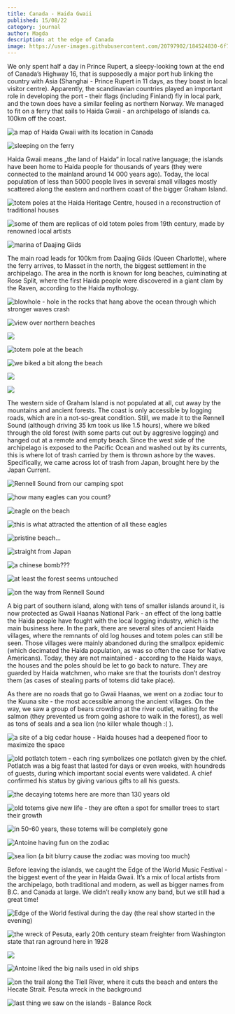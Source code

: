 ```yaml
---
title: Canada - Haida Gwaii
published: 15/08/22
category: journal
author: Magda
description: at the edge of Canada
image: https://user-images.githubusercontent.com/20797902/184524830-6f76e24e-18f6-46e7-9940-08ec61506dbe.jpg
---
```


We only spent half a day in Prince Rupert, a sleepy-looking town at the end of Canada’s Highway 16, that is supposedly a major port hub linking the country with Asia (Shanghai - Prince Rupert in 11 days, as they boast in local visitor centre). Apparently, the scandinavian countries played an important role in developing the port - their flags (including Finland) fly in local park, and the town does have a similar feeling as northern Norway. We managed to fit on a ferry that sails to Haida Gwaii - an archipelago of islands ca. 100km off the coast.

![a map of Haida Gwaii with its location in Canada](https://user-images.githubusercontent.com/20797902/184524578-4fd68bc7-aa48-4fb2-accc-b46ee750e8ed.png)

![sleeping on the ferry](https://lh3.googleusercontent.com/lfyJgQr6xoExKgEqKZFVeE7CZOLJCf-KAMdrSGwSYdj1mOKX03ijvnXjzVA7YwQ-wS72o9lwSdmq4XPLOWw6YUZG9ZuMnklsAouA4c9QZTDAWxc9OhpqsyAe7aspSZCRNSQb_TGr9rNRCf5m0ZXgsn-9TFW5g9d1ek29hgdyuXdnlu1POnw5C0LEtCiQbJiWbtVEJGS0UEHReXatqjtSFRHpIT-dzgZMkHU5Y3wj7Q0UrscwcO4WBrXXaiNyrgpDMjUsoiYS9qvlLMcb2MYdjkh9alTEI1VOvvQBY2ZYLQdMBwcto0odZkHJslJTTFI-P86nnEIzG1fSs3U0YdD_xvTkchAe2_AtUG_Lv44UoEIVrUskR-fxbJl4ytKUO5hXHHK_LgFGG6prKOx3AwhOgZVbQV6coct8Mr3IJ7QFBYldFEmMmuhj4ZoeH4qCENmWa4dmVHIEtadzrp1jTLcFRqL_S4ywMHRqzCVaZZpuRqb1oDeCDdX8uvTsJIo_Xsn5BVDD4s9JZyMSXd41z3YMwOZcmhEmwjJNQkMTnLwqQp_KwNrtFTq1r3x_8OaM5w_0Vk6y_GJ6IpzKW_b8zl0jF88raXLgxcuqhsG7GwHEIFcavJR9dKG1j-s59Z-YL4AM9CO2tJXpea9VLAFOfENgrEL8IFW9ZmuTKm1mFL6WEVJj2SQXfxK9hkY6NBJ94IeuRn4gj_PeZE5NI5Ujqcmm5vNCuel9AIPsFtExmL1_zpDXpsE4QWhuM0XN3TrGLHUFiO2LHzBQpps9M3mN7p0qBEsmkGbI4gqbhu4Yj8ZX_kBEA31ebTVE=w1500-h1000-no)

Haida Gwaii means „the land of Haida“ in local native language; the islands have been home to Haida people for thousands of years (they were connected to the mainland around 14 000 years ago). Today, the local population of less than 5000 people lives in several small villages mostly scattered along the eastern and northern coast of the bigger Graham Island. 

![totem poles at the Haida Heritage Centre, housed in a reconstruction of traditional houses](https://user-images.githubusercontent.com/20797902/184524800-1582e095-addc-40a1-bc1d-68b8f9af3b39.jpg)

![some of them are replicas of old totem poles from 19th century, made by renowned local artists](https://user-images.githubusercontent.com/20797902/184524815-6dda4172-8b01-4cb1-8e98-edf7dec35326.jpg)

![marina of Daajing Giids](https://user-images.githubusercontent.com/20797902/184524884-afb9d6a0-bc59-4797-8578-b180f3200bb4.jpg)

The main road leads for 100km from Daajing Giids (Queen Charlotte), where the ferry arrives, to Masset in the north, the biggest settlement in the archipelago. The area in the north is known for long beaches, culminating at Rose Split, where the first Haida people were discovered in a giant clam by the Raven, according to the Haida mythology.

![blowhole - hole in the rocks that hang above the ocean through which stronger waves crash](https://user-images.githubusercontent.com/20797902/184524822-773d7f32-ae65-4190-86dc-481699a9ddb5.jpg)

![view over northern beaches](https://user-images.githubusercontent.com/20797902/184524830-6f76e24e-18f6-46e7-9940-08ec61506dbe.jpg)

![](https://user-images.githubusercontent.com/20797902/184524841-7e4caa7f-f922-4ace-80ab-7e693d325b62.jpg)

![totem pole at the beach](https://user-images.githubusercontent.com/20797902/184524857-8a4d6e40-9dd8-4107-8976-8bfc53600dd0.jpg)

![we biked a bit along the beach](https://user-images.githubusercontent.com/20797902/184524862-e8238683-0d51-487b-9312-ec1ca483185b.jpg)

![](https://user-images.githubusercontent.com/20797902/184524872-de731f07-672d-4632-b62f-4d1b9b529928.jpg)

![](https://user-images.githubusercontent.com/20797902/184524876-4faeaaf9-0641-4266-8473-944462311722.jpg)

The western side of Graham Island is not populated at all, cut away by the mountains and ancient forests. The coast is only accessible by logging roads, which are in a not-so-great condition. Still, we made it to the Rennell Sound (although driving 35 km took us like 1.5 hours), where we biked through the old forest (with some parts cut out by aggresive logging) and hanged out at a remote and empty beach. Since the west side of the archipelago is exposed to the Pacific Ocean and washed out by its currents, this is where lot of trash carried by them is thrown ashore by the waves. Specifically, we came across lot of trash from Japan, brought here by the Japan Current.

![Rennell Sound from our camping spot](https://lh3.googleusercontent.com/YDrsTrmD_ojgaz2Vi5x0KNHfc0BrnRDu-f6BSvwQuWVm9xMGfMNJVULAbNTqTtz1qGS7_73U3QTDhX5JvU-avbyS409KOGBnEsYWTdFfpYOZ4m1iSHxiskStZmawLQ0AJgNl_qH_xjaIRr4HhDYGlRs4m8aQqVOGZKJwhpBFWJ0WbAM-NpaGhZNrpRJn3asS4i5h_FDhkX0hUNbGRr0J_3cB92qHU6iy7lkm1-7tezAilnIK3Q7s3KiseTw7SXtTKKSkT2bl98OeCKw8KGzDLr_VK8EaB8zwTg0vfdIPK0QrdSeB4PgS_XkLzYAhdyrekkhP5FK6YZrJQPNU6uN5Ck9G-4t6ViqEszKiCLwO74jPJqpa2LWRnbX2E8IG9DAn0_oX5lSxm8ZekdXppsXgps_OTUm9o5V5rJSo88rH5SeIrGy3crYlWPLTSSHlBnQ58BAfQumb67BrowqxCz5Ib0iev3jgKD-urad5NwI45sbPphlWr0yECLFf-K5ZzWP_3GdlRjaZ5jaF4abd-ea54kRVI8saJ2dBQjmNQCPAFpwD5eaKdE9MuUvadj2oRLE8MVgM9LOEoJ3WU3pepX5sis8pMnpBF3lro-MWJetqP1f5QvhPGjyaz42EIV-TCMaGFVNILAg2hAaAW2MmolYbDDfH88h7xpz1lfxzfyaIlMaaBw9FhZtZEpXcGi092PeDpF0i91tEJ5DMikUc-_zKPCzor0MBIO7jEhODPoYv4s5fWXCmldxI5Zxof8cOg1OjmfuUjAXw3ha8AvuyIoVQ7hAL44cA9gfee8SDONKx8aTLGB21xZB6=w1500-h1000-no)

![how many eagles can you count?](https://user-images.githubusercontent.com/20797902/184546762-fd1a58b8-efc6-4cbf-a0df-72c0835cc9f3.jpg)

![eagle on the beach](https://user-images.githubusercontent.com/20797902/184546649-209d71ae-3766-488f-8e4f-4903936d9b84.jpg)

![this is what attracted the attention of all these eagles](https://user-images.githubusercontent.com/20797902/184546770-2ae5dc0d-e28f-4349-bbb1-0d60f96853c7.jpg)

![pristine beach…](https://user-images.githubusercontent.com/20797902/184546677-052f4298-24b9-4bc3-9195-b45de34d0fae.jpg)

![straight from Japan](https://user-images.githubusercontent.com/20797902/184546700-16fd2b2d-9d32-4846-bb2f-d35dcffc70d0.jpg)

![a chinese bomb???](https://user-images.githubusercontent.com/20797902/184546732-73ccfd88-c640-49b7-81e2-24df4d147acf.jpg)

![at least the forest seems untouched](https://user-images.githubusercontent.com/20797902/184546753-17a17533-7ce2-4cda-85e0-083346a5b585.jpg)

![on the way from Rennell Sound](https://user-images.githubusercontent.com/20797902/184546783-7535f7fc-0a8d-4d75-8238-fd2ceaa8c730.jpg)

A big part of southern island, along with tens of smaller islands around it, is now protected as Gwaii Haanas National Park - an effect of the long battle the Haida people have fought with the local logging industry, which is the main business here. In the park, there are several sites of ancient Haida villages, where the remnants of old log houses and totem poles can still be seen. Those villages were mainly abandoned during the smallpox epidemic (which decimated the Haida population, as was so often the case for Native Americans). Today, they are not maintained - according to the Haida ways, the houses and the poles should be let to go back to nature. They are guarded by Haida watchmen, who make sre that the tourists don’t destroy them (as cases of stealing parts of totems did take place). 

As there are no roads that go to Gwaii Haanas, we went on a zodiac tour to the Kuuna site - the most accessible among the ancient villages. On the way, we saw a group of bears crowding at the river outlet, waiting for the salmon (they prevented us from going ashore to walk in the forest), as well as tons of seals and a sea lion (no killer whale though :( ).

![a site of a big cedar house - Haida houses had a deepened floor to maximize the space](https://user-images.githubusercontent.com/20797902/184524901-c03656b9-ade0-4d12-8f87-1d00d57fbcce.jpg)

![old potlatch totem - each ring symbolizes one potlatch given by the chief. Potlatch was a big feast that lasted for days or even weeks, with houndreds of guests, during which important social events were validated. A chief confirmed his status by giving various gifts to all his guests.](https://user-images.githubusercontent.com/20797902/184546528-2ad08e46-2951-46fd-9810-a844168a6c44.jpg)

![the decaying totems here are more than 130 years old](https://user-images.githubusercontent.com/20797902/184525010-d7f6cee6-81ca-4814-809f-bf595725ba0d.jpg)

![old totems give new life - they are often a spot for smaller trees to start their growth](https://user-images.githubusercontent.com/20797902/184524959-b228492a-dcb0-42b9-b96c-5373ce6b6f38.jpg)

![in 50-60 years, these totems will be completely gone](https://user-images.githubusercontent.com/20797902/184524963-40f7c3bb-99e1-410a-9e02-91a84bc1ddf6.jpg)

![Antoine having fun on the zodiac](https://user-images.githubusercontent.com/20797902/184546640-e7c63fad-661d-4e01-a17b-8b6bcce9f0b3.jpg)

![sea lion (a bit blurry cause the zodiac was moving too much)](https://user-images.githubusercontent.com/20797902/184524892-3ae30461-f314-4cd0-b4b9-621ed0403efc.jpg)

Before leaving the islands, we caught the Edge of the World Music Festival - the biggest event of the year in Haida Gwaii. It’s a mix of local artists from the archipelago, both traditional and modern, as well as bigger names from B.C. and Canada at large. We didn’t really know any band, but we still had a great time!

![Edge of the World festival during the day (the real show started in the evening)](https://lh3.googleusercontent.com/b3wVkMFf8TMlQaZVPdUJr1EVsye5v4b5Zmuw0Tfcyz0kKM98T24hXryFrKSFkQ0zyvyJsXXlyIi04bSUAbLQf0NsqLvh4YDX13fFv0UhKtaCbpxb7vvVMka9dqRRPHzYLjowApUBJ5n__aZhNorHymq-8a_1TFC3zBD-Ey0h16rVtF4KeLyXD1BsKu7sUmYCP41UVar4Y--vcLuxrpOvs_SAUtZ-WEza9eH7flDa1bxXZFpE2i3OUI7MrvJBf1KqmZUybvw3adYHLLLiJxx27yGYT6E65HXb2sHBODP1kutXk3B26h0zqr7qeBXn0sTppptoi3W2rCP0ynq-Y24jQBRUdtmlG3DHaGvzYZ1GI7WcWmZ6B3sPaCLGLe4YEthoS96Naky_5Q9LQHOPRi8lTzz0chaSAEMT9BEhX9wh7gwICxlMVbcf-SkIJQxqd58TyRp-uGxw_OIOnpYXnlYdo1hYmshj7swHwXVDJsf88KI1kOxeTY_X2KdEGZ0KtQnrpaDfKxkUV6Wp6nswipmOtBPWcd_mX4_7BiYf-CDWtKwV24xZ0s94DrmXyEzOW4Y9GIWqcl79zBJijv6teFTimIPKy32Y7l9kOrDMxsSImqbfIouKqyl0QSRRjjBsRInb56LR6VZ7JWQQ37N79Kjzd06v4PQgVAz0HtYB_esNQJH_IEXIuE1JiQwYqgYPdiW1thQNR3DQNlRVBNJ-jJzJWFtXv0eptLOSDM3I8fclmVwbdx6EMyrGu4w4UzzsDsSbN80dk7Ay8CCqiDZH7XjfoZRutQw9HlhWaOEORnFQvw4UlIYhH3o4=w1500-h1000-no)

![the wreck of Pesuta, early 20th century steam freighter from Washington state that ran aground here in 1928](https://user-images.githubusercontent.com/20797902/184546790-5dcb46e6-e42b-475f-9d98-1eab358ff27f.jpg)

![](https://user-images.githubusercontent.com/20797902/184546798-68b29448-a2e9-4d40-a932-919155572049.jpg)

![Antoine liked the big nails used in old ships](https://user-images.githubusercontent.com/20797902/184546813-45569a41-6812-4268-9534-5a06a84df369.jpg)

![on the trail along the Tlell River, where it cuts the beach and enters the Hecate Strait. Pesuta wreck in the background](https://user-images.githubusercontent.com/20797902/184546789-1e31a861-ce82-44f6-9e2b-287fa2c58537.jpg)

![last thing we saw on the islands - Balance Rock](https://lh3.googleusercontent.com/Tcxk915D-rIPVgBwPZqcmhOP0YbgUO8QL9mq-l7mqztfwdb9UTY8OCcw5i9JbAsGseGHWskrz6gdIe7qRvti83BssZppudWWScVPoPa7S_KeDQ9E5PzsjjfUBlmECDPvR20yMIN3MeQ8xSRXltqrI9G4ZW0kZgjRUFabVFWeRE8FgPezskKFlBSMonp0liqLmAHF32VXGwrLhXNV7FnAlg06ioDSWPUrNN0H_4wa0GA4L-j0t95Q_vKk5QqCMROwhNWZCtRj4e-SF7IRftmxqgj8K5vmmre4XMad6xt1IWsfgF4ph94j823-B5HBAUEzGAxYr94bkA_evgzcPfP5DDLFceRqjV1b-bJgmx4_gDvHv7pcqTaso7lVB-2IDLHtKALIDbCimnEAYMLXGUPQ631jx4XtOtEdKz5N1YT5k3QGqBlaMz7t4H9P7gWYdfcmpXp87P5BhN64IR5hhwvWXCi5LaE_NHPWHZNTE8jz1iG05f5CLzkSVnQ_9oC1rPXoTwA6jwZYZK79lET846peyL8FkEUwkAn8anideiGjB_zHXeIMBgVcUm5gqOL8NnYjGzIz7HFoyIbowTh9AI0D7a_BmYWNyUlYcu3HrwKbt2ONBKeJpPF6TsKwAzZTwftCHxkHdtlNtDHnSEZi27sy0npWuCgZFu_aZTm_CcZNAPbWuP6KAYYJfAK3phvpRZ960mv6B8K9NIwH5EC18ysAyMskLIXiyrvagrFQY9q9TUo7eCKvnbVyzqW4_oPK7mK9LgzNdRrsJT8_eqcIa4q9KvW80mzys53UCZzFMKKBD2D5_1Y396dT=w1500-h1000-no)

